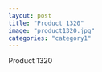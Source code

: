 ```yaml
---
layout: post
title: "Product 1320"
image: "product1320.jpg"
categories: "category1"
---
```

Product 1320
